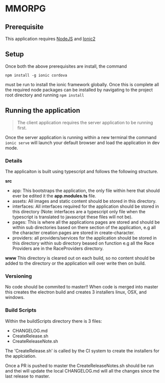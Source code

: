 # MMORPG



## Prerequisite

This application requires [NodeJS](https://nodejs.org/en/download/) and [Ionic2]()

## Setup

Once both the above prerequisites are install, the command 
```
npm install -g ionic cordova
``` 
must be run to install the ionic framework globally.
Once this is complete all the required node packages can be installed by navigating to the project root directory and running ```npm install```

## Running the application

>The client application requires the server application to be running first.

Once the server application is running within a new terminal the command ```ionic serve``` will launch your default browser and load the application in dev mode.


### Details
The applicaiton is built using typescript and follows the following structure.

**src**
* app: This bootstraps the application, the only file within here that should ever be edited it the **app.modules.ts** file.
* assets: All images and static content should be stored in this directory.
* interfaces: All interfaces required for the application should be stored in this directory (Note: interfaces are a typescript only file when the typescript is translated to javascript these files will not be).
* pages: This is where all the applications pages are stored and should be within sub directories based on there section of the application, e.g all the character creation pages are stored in create-character.
* providers: all providers/services for the application should be stored in this directory within sub directory beased on function e.g all the Race Providers are in the RaceProviders directory.

**www**
This directory is cleared out on each build, so no content should be added to the directory or the application will over write then on build.

### Versioning
No code should be commited to master!! When code is merged into master this creates the electron build and creates 3 installers linux, OSX, and windows.

### Build Scripts
Within the buildScripts directory there is 3 files:
* CHANGELOG.md
* CreateRelease.sh
* CreateReleaseNote.sh

The 'CreateRelease.sh' is called by the CI system to create the installers for the applciation.

Once a PR is pushed to master the CreateReleaseNotes.sh should be run and thei will update the local CHANGELOG.md will all the changes since the last release to master.


